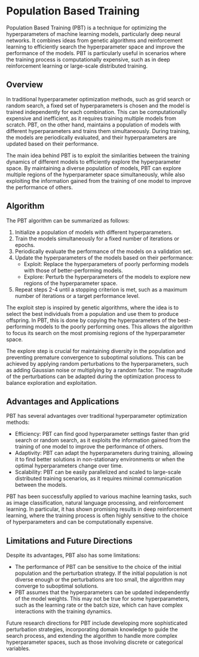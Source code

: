 # Population Based Training

Population Based Training (PBT) is a technique for optimizing the hyperparameters of machine learning models, particularly deep neural networks. It combines ideas from genetic algorithms and reinforcement learning to efficiently search the hyperparameter space and improve the performance of the models. PBT is particularly useful in scenarios where the training process is computationally expensive, such as in deep reinforcement learning or large-scale distributed training.

## Overview

In traditional hyperparameter optimization methods, such as grid search or random search, a fixed set of hyperparameters is chosen and the model is trained independently for each combination. This can be computationally expensive and inefficient, as it requires training multiple models from scratch. PBT, on the other hand, maintains a population of models with different hyperparameters and trains them simultaneously. During training, the models are periodically evaluated, and their hyperparameters are updated based on their performance.

The main idea behind PBT is to exploit the similarities between the training dynamics of different models to efficiently explore the hyperparameter space. By maintaining a diverse population of models, PBT can explore multiple regions of the hyperparameter space simultaneously, while also exploiting the information gained from the training of one model to improve the performance of others.

## Algorithm

The PBT algorithm can be summarized as follows:

1. Initialize a population of models with different hyperparameters.
2. Train the models simultaneously for a fixed number of iterations or epochs.
3. Periodically evaluate the performance of the models on a validation set.
4. Update the hyperparameters of the models based on their performance:
    - Exploit: Replace the hyperparameters of poorly performing models with those of better-performing models.
    - Explore: Perturb the hyperparameters of the models to explore new regions of the hyperparameter space.
5. Repeat steps 2-4 until a stopping criterion is met, such as a maximum number of iterations or a target performance level.

The exploit step is inspired by genetic algorithms, where the idea is to select the best individuals from a population and use them to produce offspring. In PBT, this is done by copying the hyperparameters of the best-performing models to the poorly performing ones. This allows the algorithm to focus its search on the most promising regions of the hyperparameter space.

The explore step is crucial for maintaining diversity in the population and preventing premature convergence to suboptimal solutions. This can be achieved by applying random perturbations to the hyperparameters, such as adding Gaussian noise or multiplying by a random factor. The magnitude of the perturbations can be adapted during the optimization process to balance exploration and exploitation.

## Advantages and Applications

PBT has several advantages over traditional hyperparameter optimization methods:

- Efficiency: PBT can find good hyperparameter settings faster than grid search or random search, as it exploits the information gained from the training of one model to improve the performance of others.
- Adaptivity: PBT can adapt the hyperparameters during training, allowing it to find better solutions in non-stationary environments or when the optimal hyperparameters change over time.
- Scalability: PBT can be easily parallelized and scaled to large-scale distributed training scenarios, as it requires minimal communication between the models.

PBT has been successfully applied to various machine learning tasks, such as image classification, natural language processing, and reinforcement learning. In particular, it has shown promising results in deep reinforcement learning, where the training process is often highly sensitive to the choice of hyperparameters and can be computationally expensive.

## Limitations and Future Directions

Despite its advantages, PBT also has some limitations:

- The performance of PBT can be sensitive to the choice of the initial population and the perturbation strategy. If the initial population is not diverse enough or the perturbations are too small, the algorithm may converge to suboptimal solutions.
- PBT assumes that the hyperparameters can be updated independently of the model weights. This may not be true for some hyperparameters, such as the learning rate or the batch size, which can have complex interactions with the training dynamics.

Future research directions for PBT include developing more sophisticated perturbation strategies, incorporating domain knowledge to guide the search process, and extending the algorithm to handle more complex hyperparameter spaces, such as those involving discrete or categorical variables.
